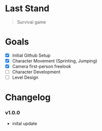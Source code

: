 # Last Stand
> Survival game

# Goals
- [x] Initial Github Setup
- [x] Character Movement (Sprinting, Jumping)
- [x] Camera first-person freelook
- [ ] Character Development
- [ ] Level Design

# Changelog
### v1.0.0
* inital update
